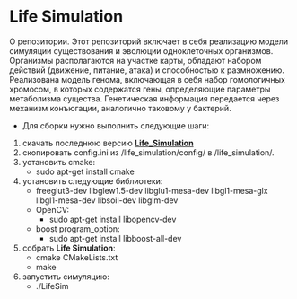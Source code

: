 # Life Simulation
 О репозитории.
 Этот репозиторий включает в себя реализацию модели симуляции существования и эволюции одноклеточных организмов. Организмы располагаются на участке карты, обладают набором действий (движение, питание, атака) и способностью к размножению. Реализована модель генома, включающая в себя набор гомологичных хромосом, в которых содержатся гены, определяющие параметры метаболизма существа. Генетическая информация передается через механизм конъюгации, аналогично таковому у бактерий.  
  * Для сборки нужно выполнить следующие шаги:
1.  скачать последнюю версию [**Life_Simulation**](https://github.com/einerfreiheit/life_simulation.git)
2. скопировать config.ini из  /life_simulation/config/ в /life_simulation/.
3.  установить cmake: 
    *  sudo apt-get install cmake
4.  установить следующие библиотеки: 
    - freeglut3-dev libglew1.5-dev libglu1-mesa-dev libgl1-mesa-glx libgl1-mesa-dev libsoil-dev libglm-dev
    - OpenCV: 
         -  sudo apt-get install libopencv-dev
    - boost program_option: 
         - sudo apt-get install libboost-all-dev
5.  собрать **Life Simulation**:
      -  cmake CMakeLists.txt
      -  make
6.  запустить симуляцию:
     -   ./LifeSim
